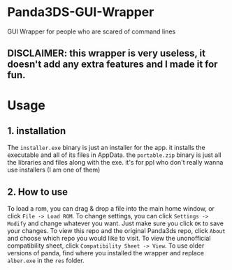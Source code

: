 # Panda3DS-GUI-Wrapper
GUI Wrapper for people who are scared of command lines

## DISCLAIMER: this wrapper is very useless, it doesn't add any extra features and I made it for fun.

# Usage
## 1. installation
The `installer.exe` binary is just an installer for the app. it installs the executable and all of its files in AppData. 
the `portable.zip` binary is just all the libraries and files along with the exe. it's for ppl who don't really wanna use installers (I am one of them)

## 2. How to use
To load a rom, you can drag & drop a file into the main home window, or click `File -> Load ROM`.
To change settings, you can click `Settings -> Modify` and change whatever you want. Just make sure you click `OK` to save your changes.
To view this repo and the original Panda3ds repo, click `About` and choose which repo you would like to visit.
To view the unonofficial compatibility sheet, click `Compatibility Sheet -> View`.
To use older versions of panda, find where you installed the wrapper and replace `alber.exe` in the `res` folder.
